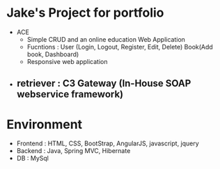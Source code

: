 # Jake's Project for portfolio
* ACE
	- Simple CRUD and an online education Web Application 
	- Fucntions : User (Login, Logout, Register, Edit, Delete)
		Book(Add book, Dashboard)
	- Responsive web application
* retriever : C3 Gateway (In-House SOAP webservice framework)
	- 

# Environment
- Frontend : HTML, CSS, BootStrap, AngularJS, javascript, jquery
- Backend : Java, Spring MVC, Hibernate
- DB : MySql
